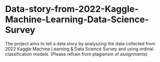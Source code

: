 # Data-story-from-2022-Kaggle-Machine-Learning-Data-Science-Survey
The project aims to tell a data story by analyszing the data collected from 2022 Kaggle Machine Learning & Data Science Survey and using ordinal classification models.
(Please refrain from plagiarism of assignments)
